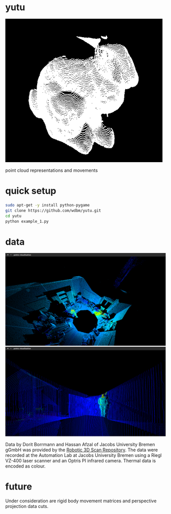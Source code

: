 # yutu

![](bunny.png)

point cloud representations and movements

# quick setup

```Bash
sudo apt-get -y install python-pygame
git clone https://github.com/wdbm/yutu.git
cd yutu
python example_1.py
```

# data

![](scan000_1.png)
![](scan006_1.png)

Data by Dorit Borrmann and Hassan Afzal of Jacobs University Bremen gGmbH was provided by the [Robotic 3D Scan Repository](http://kos.informatik.uni-osnabrueck.de/3Dscans/). The data were recorded at the Automation Lab at Jacobs University Bremen using a Riegl VZ-400 laser scanner and an Optris PI infrared camera. Thermal data is encoded as colour.

# future

Under consideration are rigid body movement matrices and perspective projection data cuts.
